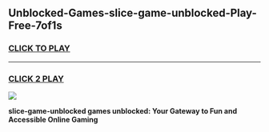 
## Unblocked-Games-slice-game-unblocked-Play-Free-7of1s
<h3>
<a href="https://premium76.site?title=slice-game-unblocked&ref=20A">CLICK TO PLAY</a></h3>
<hr>

<h3>
<a href="https://premium76.site?title=slice-game-unblocked&ref=20A">CLICK 2 PLAY</a>
  
</h3>

<a href="https://premium76.site?title=slice-game-unblocked&ref=20A"><img src="https://clearcache.store/games.png"></a>


**slice-game-unblocked games unblocked: Your Gateway to Fun and Accessible Online Gaming**
